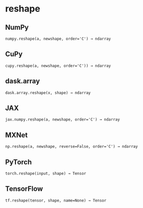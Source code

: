 # reshape

## NumPy

```
numpy.reshape(a, newshape, order='C') → ndarray
```

## CuPy

```
cupy.reshape(a, newshape, order='C')) → ndarray
```

## dask.array

```
dask.array.reshape(x, shape) → ndarray
```

## JAX

```
jax.numpy.reshape(a, newshape, order='C') → ndarray
```

## MXNet

```
np.reshape(a, newshape, reverse=False, order='C') → ndarray
```

## PyTorch

```
torch.reshape(input, shape) → Tensor
```

## TensorFlow

```
tf.reshape(tensor, shape, name=None) → Tensor
```
